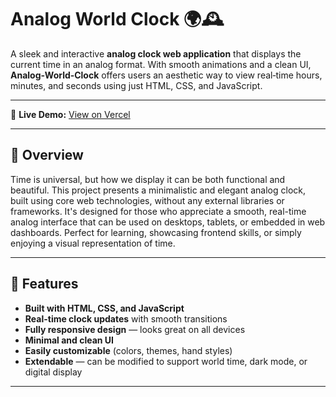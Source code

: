 # Analog World Clock 🌍🕰️

A sleek and interactive **analog clock web application** that displays the current time in an analog format. With smooth animations and a clean UI, **Analog‑World‑Clock** offers users an aesthetic way to view real‑time hours, minutes, and seconds using just HTML, CSS, and JavaScript.

---

🔗 **Live Demo:** [View on Vercel](https://analog-world-clock.vercel.app/)



---
## 🌟 Overview

Time is universal, but how we display it can be both functional and beautiful. This project presents a minimalistic and elegant analog clock, built using core web technologies, without any external libraries or frameworks. It's designed for those who appreciate a smooth, real-time analog interface that can be used on desktops, tablets, or embedded in web dashboards. Perfect for learning, showcasing frontend skills, or simply enjoying a visual representation of time.

---

## 🔧 Features

- **Built with HTML, CSS, and JavaScript**
- **Real-time clock updates** with smooth transitions
- **Fully responsive design** — looks great on all devices
- **Minimal and clean UI**
- **Easily customizable** (colors, themes, hand styles)
- **Extendable** — can be modified to support world time, dark mode, or digital display

---



